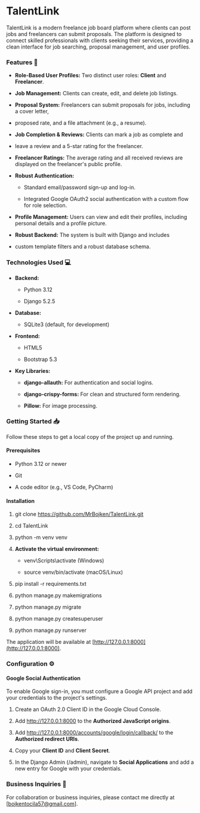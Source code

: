 TalentLink
==========

  
TalentLink is a modern freelance job board platform where clients can 
post jobs and freelancers can submit proposals. 
The platform is designed to connect skilled professionals with clients seeking their 
services, providing a clean interface for job searching, proposal management, and user profiles.

### Features 🚀

*   **Role-Based User Profiles:** Two distinct user roles: **Client** and **Freelancer**.
    
*   **Job Management:** Clients can create, edit, and delete job listings.
    
*   **Proposal System:** Freelancers can submit proposals for jobs, including a cover letter, 
  * proposed rate, and a file attachment (e.g., a resume).
    
*   **Job Completion & Reviews:** Clients can mark a job as complete and 
  * leave a review and a 5-star rating for the freelancer.
    
*   **Freelancer Ratings:** The average rating and all received reviews are displayed on the freelancer's public profile.
    
*   **Robust Authentication:**
    
    *   Standard email/password sign-up and log-in.
        
    *   Integrated Google OAuth2 social authentication with a custom flow for role selection.
        
*   **Profile Management:** Users can view and edit their profiles, including personal details and a profile picture.
    
*   **Robust Backend:** The system is built with Django and includes 
  * custom template filters and a robust database schema.
    

### Technologies Used 💻

*   **Backend:**
    
    *   Python 3.12
        
    *   Django 5.2.5
        
*   **Database:**
    
    *   SQLite3 (default, for development)
        
*   **Frontend:**
    
    *   HTML5
        
    *   Bootstrap 5.3
        
*   **Key Libraries:**
    
    *   **django-allauth:** For authentication and social logins.
        
    *   **django-crispy-forms:** For clean and structured form rendering.
        
    *   **Pillow:** For image processing.
        

### Getting Started 📥

Follow these steps to get a local copy of the project up and running.

#### Prerequisites

*   Python 3.12 or newer
    
*   Git
    
*   A code editor (e.g., VS Code, PyCharm)
    

#### Installation

1.  git clone https://github.com/MrBojken/TalentLink.git
    
2.  cd TalentLink
    
3.  python -m venv venv
    
4.  **Activate the virtual environment:**
    
    *   venv\\Scripts\\activate (Windows)
        
    *   source venv/bin/activate (macOS/Linux)
        
5.  pip install -r requirements.txt
    
6.  python manage.py makemigrations
    
7.  python manage.py migrate
    
8.  python manage.py createsuperuser
    
9.  python manage.py runserver
    

The application will be available at [http://127.0.0.1:8000](http://127.0.0.1:8000).

### Configuration ⚙️

#### Google Social Authentication

To enable Google sign-in, you must configure a Google API project and add your credentials to the project's settings.

1.  Create an OAuth 2.0 Client ID in the Google Cloud Console.
    
2.  Add http://127.0.0.1:8000 to the **Authorized JavaScript origins**.
    
3.  Add http://127.0.0.1:8000/accounts/google/login/callback/ to the **Authorized redirect URIs**.
    
4.  Copy your **Client ID** and **Client Secret**.
    
5.  In the Django Admin (/admin), navigate to **Social Applications** and add a new entry for Google with your credentials.

### Business Inquiries 🤝
 For collaboration or business inquiries, please contact me directly at [bojkentocila57@gmail.com].